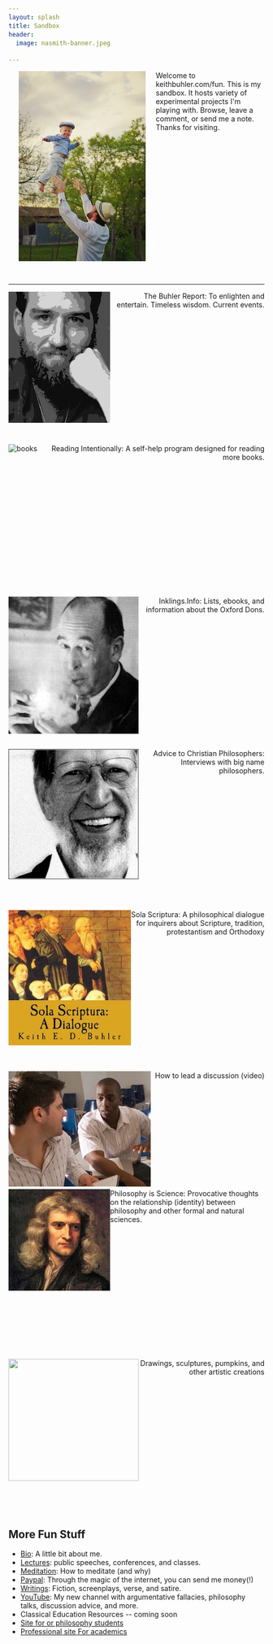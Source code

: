```yaml
---
layout: splash
title: Sandbox
header:
  image: nasmith-banner.jpeg

---
```



<img src="/images/midair-small.jpg" alt="Mid-air" align="left" hspace="20"> 

Welcome to keithbuhler.com/fun. This is my sandbox. It hosts variety of experimental projects I'm playing with. Browse, leave a comment, or send me a note. Thanks for visiting.



<br>
<br>
<br>
<br>
<br>
<br>
<br>
<br>
<br>
<br>
<br>
<br>
<br>
<br>
<br>
<br>
<hr>

<p><a id="Buhler Report" target="_blank" href="http://www.keithbuhler.com/blog"> <img src="/images/keithbuhler-bw-small.png" align="left"> </a></p><p align="right"> The Buhler Report: To enlighten and entertain. Timeless wisdom. Current events.</p>

<br>
<br>

<br>
<br>
<br>
<br>
<br>
<br>
<br>
<br>
<br>
<br>
<br>
<br>

<p><a id="IRP" target="_blank" href="http://bit.ly/36BooksPerYear"> <img src="/images/fun-books.jpg" alt="books" align="left"> </a>  </p><p align="right">Reading Intentionally: A self-help program designed for reading more books. </p>


<br>
<br>
<br>
<br>
<br>
<br>
<br>
<br>
<br>
<br>
<br>
<br>
<br>
<br>

<p><a id="Inklings"  target="_blank" href="http://www.inklings.info"> <img src="/images/fun-lewis.jpg" align="left" width="256"> </a> </p><p align="right">Inklings.Info: Lists, ebooks, and information about the Oxford Dons. </p>


<br>
<br>
<br>
<br>
<br>
<br>
<br>
<br>
<br>
<br>
<br>
<br>
<br>
<br>

<p><a id="Advice" target="_blank" href="http://bit.ly/22o8m7j"> <img src="/images/alvin-plantinga.jpg" width="256" height="256" align="left"></a></p><p align="right">  Advice to Christian Philosophers: Interviews with big name philosophers.</p>


<br>
<br>
<br>
<br>
<br>
<br>
<br>
<br>
<br>
<br>
<br>
<br>
<br>
<br>


<p><a id="Sola Scriptura" target="_blank" href="http://bitly.com/ScriptureOrTradition"> <img src="/images/fun-sola.jpg" align="left"></a> </p><p align="right">Sola Scriptura: A philosophical dialogue for inquirers about Scripture, tradition, protestantism and Orthodoxy</p>


<br>
<br>
<br>
<br>
<br>
<br>
<br>
<br>
<br>
<br>
<br>
<br>
<br>
<br>


<p><a id="discussion" target="_blank" href="https://www.youtube.com/watch?v=yU9_t1sS6ws"> <img src="/images/fun-discussion.jpg" align="left">  </a></p><p align="right"> How to lead a discussion (video)</p>



<br>
<br>
<br>
<br>
<br>
<br>
<br>
<br>
<br>
<br>
<br>

<p><a id="science" target="_blank" href="http://www.philosophyisscience.com"> <img src="/images/newton.jpg" width="200" height="200" align="left">  </a></p><p> Philosophy is Science: Provocative thoughts on the relationship (identity) between philosophy and other formal and natural sciences.  </p>


<br>
<br>
<br>
<br>
<br>
<br>
<br>
<br>
<br>
<br>
<br>
<br>
<br>
<br>

<p><a id="art" target="_blank" href="http://www.keithbuhler.com/art"> <img src="http://keithbuhler.com/images/fun-wither-small.jpg" width="256" height="240" align="left">  </a></p><p align="right"> Drawings, sculptures,  pumpkins, and other artistic creations  </p>


<br>
<br>
<br>
<br>
<br>
<br>
<br>
<br>
<br>
<br>
<br>
<br>
<br>
<br>
<br>

## More Fun Stuff 

* [Bio](/bio): A little bit about me.
* [Lectures](/speaking): public speeches, conferences, and classes.
* [Meditation](/meditation): How to meditate (and why)
* [Paypal](https://www.paypal.me/keithbuhler): Through the magic of the internet, you can send me money(!) 
* [Writings](/writings): Fiction, screenplays, verse, and satire. 
* [YouTube](https://www.youtube.com/channel/UCDxfeT2v6-kFM12T7zD-K9Q): My new channel with argumentative fallacies, philosophy talks, discussion advice, and more.
* Classical Education Resources -- coming soon
* [Site for or philosophy students](/philosophy)
* [Professional site For academics](/)